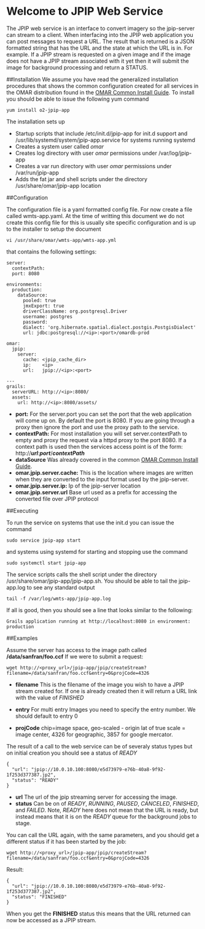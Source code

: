 # Welcome to JPIP Web Service

The JPIP web service is an interface to convert imagery so the jpip-server can stream to a client.  When interfacing into the JPIP web application you can post messages to request a URL. The result that is returned is a JSON formatted string that has the URL and the state at which the URL is in.  For example.  If a JPIP stream is requested on a given image and if the image does not have a JPIP stream associated with it yet then it will submit the image for background processing and return a STATUS.  

##Installation
We assume you have read the generalized installation procedures that shows the common configuration created for all services in the OMAR distribution found in the [OMAR Common Install Guide](common.md).  To install you should be able to issue the following yum command

```
yum install o2-jpip-app
```

The installation sets up

* Startup scripts that include /etc/init.d/jpip-app for init.d support and /usr/lib/systemd/system/jpip-app.service for systems running systemd
* Creates a system user called *omar*
* Creates log directory with user *omar* permissions under /var/log/jpip-app
* Creates a var run directory with user *omar* permissions under /var/run/jpip-app
* Adds the fat jar and shell scripts under the directory /usr/share/omar/jpip-app location

##Configuration

The configuration file is a yaml formatted config file.   For now create a file called wmts-app.yaml.  At the time of writting this document we do not create this config file for this is usually site specific configuration and is up to the installer to setup the document

```
vi /usr/share/omar/wmts-app/wmts-app.yml
```

 that contains the following settings:

```
server:
  contextPath:
  port: 8080

environments:
  production:
    dataSource:
      pooled: true
      jmxExport: true
      driverClassName: org.postgresql.Driver
      username: postgres
      password:
      dialect: 'org.hibernate.spatial.dialect.postgis.PostgisDialect'
      url: jdbc:postgresql://<ip>:<port>/omardb-prod

omar:
  jpip:
    server:
      cache: <jpip_cache_dir>
      ip:    <ip>
      url:   jpip://<ip>:<port>

---
grails:
  serverURL: http://<ip>:8080/
  assets:
    url: http://<ip>:8080/assets/

```

* **port:** For the server.port you can set the port that the web application will come up on.  By default the port is 8080.  If you are going through a proxy then ignore the port and use the proxy path to the service.
* **contextPath:** For most installation you will set server.contextPath to empty and proxy the request via a httpd proxy to the port 8080.  If a context path is used then the services access point is of the form: http://***url***:***port***/***contextPath***
* **dataSource** Was already covered in the common [OMAR Common Install Guide](common.md).
* **omar.jpip.server.cache:** This is the location where images are written when they are converted to the input format used by the jpip-server.
* **omar.jpip.server.ip:** Ip of the jpip-server location 
* **omar.jpip.server.url** Base url used as a prefix for accessing the converted file over JPIP protocol

##Executing

To run the service on systems that use the init.d you can issue the command

```
sudo service jpip-app start
```

and systems using systemd for starting and stopping use the command

```
sudo systemctl start jpip-app
```

The service scripts calls the shell script under the directory /usr/share/omar/jpip-app/jpip-app.sh.   You should be able to tail the jpip-app.log to see any standard output

```
tail -f /var/log/wmts-app/jpip-app.log
```

If all is good, then you should see a line that looks similar to the following:

```
Grails application running at http://localhost:8080 in environment: production
```

##Examples

Assume the server has access to the image path called  **/data/sanfran/foo.ccf** If we were to submit a request:

```
wget http://<proxy_url>/jpip-app/jpip/createStream?filename=/data/sanfran/foo.ccf&entry=0&projCode=4326

```

* **filename** This is the filename of the image you wish to have a JPIP stream created for. If one is already created then it will return a URL link with the value of *FINISHED*
* **entry** For multi entry Images you need to specify the entry number. We should default to entry 0

* **projCode** chip=image space, geo-scaled - origin lat of true scale = image center, 4326 for geographic, 3857 for google mercator.


The result of a call to the web service can be of severaly status types but on initial creation you should see a status of *READY*

```
{
  "url": "jpip://10.0.10.100:8080/e5d73979-e76b-40a8-9f92-1f253d377387.jp2",
  "status": "READY"
}
```
* **url** The url of the jpip streaming server for accessing the image.
* **status** Can be on of *READY*, *RUNNING*, *PAUSED*, *CANCELED*, *FINISHED*, and *FAILED*.  Note, *READY* here does not mean that the URL is ready, but instead means that it is on the *READY* queue for the background jobs to stage. 

You can call the URL again, with the same parameters, and you should get a different status if it has been started by the job:

```
wget http://<proxy_url>/jpip-app/jpip/createStream?filename=/data/sanfran/foo.ccf&entry=0&projCode=4326
```

Result:

```
{
  "url": "jpip://10.0.10.100:8080/e5d73979-e76b-40a8-9f92-1f253d377387.jp2",
  "status": "FINISHED"
}
```

When you get the **FINISHED** status this means that the URL returned can now be accessed as a JPIP stream.

